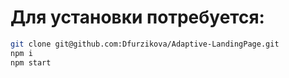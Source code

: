 # Для установки потребуется:
```sh
git clone git@github.com:Dfurzikova/Adaptive-LandingPage.git
npm i
npm start
```